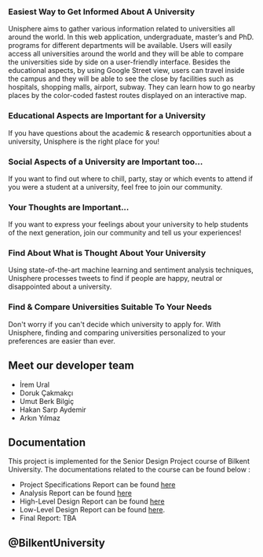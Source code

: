 ﻿

### Easiest Way to Get Informed About A University
Unisphere aims to gather various information related to universities all around the world. In this web application, undergraduate, master’s and PhD. programs for different departments will be available. Users will easily access all universities around the world and they will be able to compare the universities side by side on a user-friendly interface. Besides the educational aspects, by using Google Street view, users can travel inside the campus and they will be able to see the close by facilities such as hospitals, shopping malls, airport, subway. They can learn how to go nearby places by the color-coded fastest routes displayed on an interactive map.

### Educational Aspects are Important for a University
If you have questions about the academic & research opportunities about a university, Unisphere is the right place for you!

### Social Aspects of a University are Important too...
If you want to find out where to chill, party, stay or which events to attend if you were a student at a university, feel free to join our community.

### Your Thoughts are Important...
If you want to express your feelings about your university to help students of the next generation, join our community and tell us your experiences!

### Find About What is Thought About Your University 
Using state-of-the-art machine learning and sentiment analysis techniques, Unisphere processes tweets to find if people are happy, neutral or disappointed about a university.

### Find & Compare Universities Suitable To Your Needs
Don't worry if you can't decide which university to apply for. With Unisphere, finding and comparing universities personalized to your preferences are easier than ever. 

## Meet our developer team
- İrem Ural 
- Doruk Çakmakçı 
- Umut Berk Bilgiç 
- Hakan Sarp Aydemir 
- Arkın Yılmaz

## Documentation
This project is implemented for the Senior Design Project course of Bilkent University. The documentations related to the course can be found below :

* Project Specifications Report can be found [here](https://github.com/unisphere-bilkent/unisphere-bilkent.github.io/blob/master/docs/project-specifications-report.pdf)
* Analysis Report can be found [here](https://github.com/unisphere-bilkent/unisphere-bilkent.github.io/blob/master/docs/analysis-report.pdf)
* High-Level Design Report can be found [here](https://github.com/unisphere-bilkent/unisphere-bilkent.github.io/blob/master/docs/high-level-design-report.pdf)
* Low-Level Design Report can be found [here](https://github.com/unisphere-bilkent/unisphere-bilkent.github.io/blob/master/docs/low-level-design-report.pdf).
* Final Report: TBA

## @BilkentUniversity


